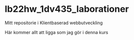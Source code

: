 lb22hw_1dv435_laborationer
===================

Mitt repositorie i Klientbaserad webbutveckling

Här kommer allt att ligga som jag gör i denna kurs
